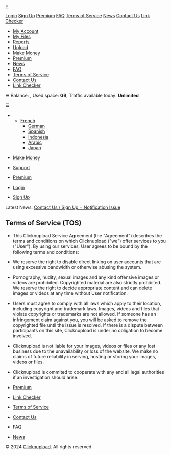 [×](javascript:void(0))

[Login](https://clicknupload.click/login.html) [Sign Up](https://clicknupload.click/register.html) [Premium](https://clicknupload.click/premium.html) [FAQ](https://clicknupload.click/faq.html) [Terms of Service](https://clicknupload.click/tos.html) [News](https://clicknupload.click/?op=news) [Contact Us](https://clicknupload.click/contact.html) [Link Checker](https://clicknupload.click/?op=check_files)

* [My Account](https://clicknupload.click/?op=my_account)
* [My Files](https://clicknupload.click/?op=my_files)
* [Reports](https://clicknupload.click/?op=my_reports)
* [Upload](https://clicknupload.click/?op=upload_form)
* [Make Money](https://clicknupload.click/make_money.html)
* [Premium](https://clicknupload.click/?op=payments)
* [News](https://clicknupload.click/?op=news)
* [FAQ](https://clicknupload.click/faq.html)
* [Terms of Service](https://clicknupload.click/tos.html)
* [Contact Us](https://clicknupload.click/contact.html)
* [Link Checker](https://clicknupload.click/?op=check_files)

☰ Balance: , Used space: **GB**, Traffic available today: **Unlimited**

☰

* * [French](https://clicknupload.click/?op=change_lang&lang=french)
    * [German](https://clicknupload.click/?op=change_lang&lang=german)
    * [Spanish](https://clicknupload.click/?op=change_lang&lang=spanish)
    * [Indonesia](https://clicknupload.click/?op=change_lang&lang=indonesia)
    * [Arabic](https://clicknupload.click/?op=change_lang&lang=arabic)
    * [Japan](https://clicknupload.click/?op=change_lang&lang=japan)

* [Make Money](https://clicknupload.click/make_money.html)
* [Support](https://clicknupload.click/contact.html)
* [Premium](https://clicknupload.click/?op=payments)
* [Login](https://clicknupload.click/login.html)
* [Sign Up](https://clicknupload.click/register.html)

Latest News: [Contact Us / Sign Up + Notification Issue](https://clicknupload.click/n36-contact-us-sign-up-notification-issue.html)  

**Terms of Service (TOS)**
--------------------------

  

* This Clicknupload Service Agreement (the "Agreement") describes the terms and conditions on which Clicknupload ("we") offer services to you ("User"). By using our services, User agrees to be bound by the following terms and conditions:
* We reserve the right to disable direct linking on user accounts that are using excessive bandwidth or otherwise abusing the system.
* Pornography, nudity, sexual images and any kind offensive images or videos are prohibited. Copyrighted material are also strictly prohibited. We reserve the right to decide appropriate content and can delete images or videos at any time without User notification.
* Users must agree to comply with all laws which apply to their location, including copyright and trademark laws. Images, videos and files that violate copyrights or trademarks are not allowed. If someone has an infringement claim against you, you will be asked to remove the copyrighted file until the issue is resolved. If there is a dispute between participants on this site, Clicknupload is under no obligation to become involved.
* Clicknupload is not liable for your images, videos or files or any lost business due to the unavailability or loss of the website. We make no claims of future reliability in serving, hosting or storing your images, videos or files.
* Clicknupload is commited to cooperate with any and all legal authorities if an investigation should arise.

  
  
  
  

* [Premium](https://clicknupload.click/premium.html)
* [Link Checker](https://clicknupload.click/?op=check_files)

* [Terms of Service](https://clicknupload.click/tos.html)
* [Contact Us](https://clicknupload.click/contact.html)

* [FAQ](https://clicknupload.click/faq.html)
* [News](https://clicknupload.click/?op=news)

© 2024 [Clicknupload](https://clicknupload.click/). All rights reserved